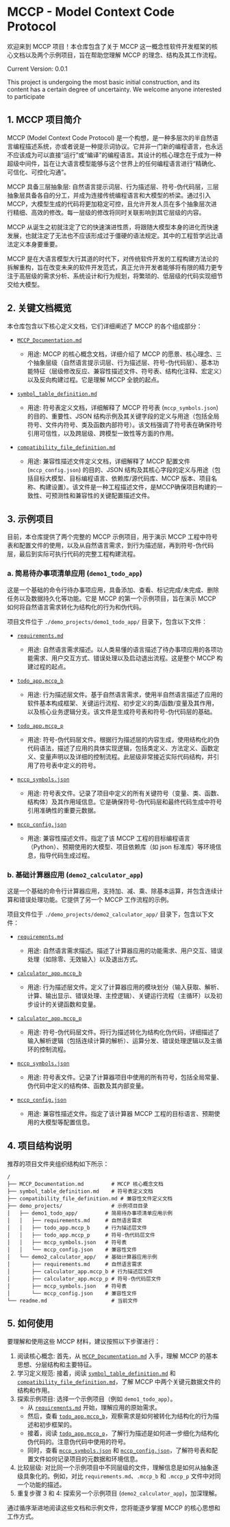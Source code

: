 # MCCP - Model Context Code Protocol

欢迎来到 MCCP 项目！本仓库包含了关于 MCCP 这一概念性软件开发框架的核心文档以及两个示例项目，旨在帮助您理解 MCCP 的理念、结构及其工作流程。

Current Version: 0.0.1 

This project is undergoing the most basic initial construction, and its content has a certain degree of uncertainty. We welcome anyone interested to participate

## 1. MCCP 项目简介

MCCP (Model Context Code Protocol) 是一个构想，是一种多层次的半自然语言编程描述系统，亦或者说是一种提示词协议。它并非一门新的编程语言，也永远不应该成为可以直接“运行”或“编译”的编程语言。其设计的核心理念在于成为一种超级中间件，旨在让大语言模型能够与这个世界上的任何编程语言进行“精确化、可信化、可控化沟通”。

MCCP 具备三层抽象层: 自然语言提示词层、行为描述层、符号-伪代码层，三层抽象层具备各自的分工，并成为连接传统编程语言和大模型的桥梁。通过引入 MCCP，大模型生成的代码将更加稳定可控，且允许开发人员在多个抽象层次进行精细、高效的修改。每一层级的修改将同时关联影响到其它层级的内容。

MCCP 从诞生之初就注定了它的快速演进性质，将跟随大模型本身的进化而快速发展，也就注定了无法也不应该形成过于僵硬的语法规定。其中的工程哲学远比语法定义本身要重要。

MCCP 是在大语言模型大行其道的时代下，对传统软件开发的工程构建方法论的拆解重构，旨在改变未来的软件开发范式，真正允许开发者能够将有限的精力更专注于高层级的需求分析、系统设计和行为规划，将繁琐的、低层级的代码实现细节交给大模型。

## 2. 关键文档概览

本仓库包含以下核心定义文档，它们详细阐述了 MCCP 的各个组成部分：

*   [`MCCP_Documentation.md`](./MCCP_Documentation.md)
    *   用途: MCCP 的核心概念文档，详细介绍了 MCCP 的愿景、核心理念、三个抽象层级（自然语言提示词层、行为描述层、符号-伪代码层）、基本功能特征（层级修改反应、兼容性描述文件、符号表、结构化注释、宏定义）以及反向构建过程。它是理解 MCCP 全貌的起点。

*   [`symbol_table_definition.md`](./symbol_table_definition.md)
    *   用途: 符号表定义文档，详细解释了 MCCP 符号表 (`mccp_symbols.json`) 的目的、重要性、JSON 结构示例及其关键字段的定义与用途（包括全局符号、文件内符号、类及函数内部符号）。该文档强调了符号表在确保符号引用可信性，以及跨层级、跨模型一致性等方面的作用。

*   [`compatibility_file_definition.md`](./compatibility_table_definition.md)
    *   用途: 兼容性描述文件定义文档，详细解释了 MCCP 配置文件 (`mccp_config.json`) 的目的、JSON 结构及其核心字段的定义与用途（包括目标大模型、目标编程语言、依赖库/源代码库、MCCP 版本、项目名称、构建设置）。该文件是一种工程描述文件，是MCCP确保项目构建的一致性、可预测性和兼容性的关键配置描述文件。

## 3. 示例项目

目前，本仓库提供了两个完整的 MCCP 示例项目，用于演示 MCCP 工程中符号表和配置文件的使用，以及从自然语言需求，到行为描述层，再到符号-伪代码层，最后到实际可执行代码的完整工程构建流程。

### a. 简易待办事项清单应用 (`demo1_todo_app`)

这是一个基础的命令行待办事项应用，具备添加、查看、标记完成/未完成、删除任务以及数据持久化等功能。它是 MCCP 的第一个示例项目，旨在演示 MCCP 如何将自然语言需求转化为结构化的行为和伪代码。

项目文件位于 `./demo_projects/demo1_todo_app/` 目录下，包含以下文件：

*   [`requirements.md`](./demo_projects/demo1_todo_app/requirements.md)
    *   用途: 自然语言需求描述。以人类易懂的语言描述了待办事项应用的各项功能需求、用户交互方式、错误处理以及启动退出流程。这是整个 MCCP 构建过程的起点。

*   [`todo_app.mccp_b`](./demo_projects/demo1_todo_app/todo_app.mccp_b)
    *   用途: 行为描述层文件。基于自然语言需求，使用半自然语言描述了应用的软件基本构成框架、关键运行流程、初步定义的类/函数/变量及其作用，以及核心业务逻辑分支。该文件是生成符号表和符号-伪代码层的基础。

*   [`todo_app.mccp_p`](./demo_projects/demo1_todo_app/todo_app.mccp_p)
    *   用途: 符号-伪代码层文件。根据行为描述层的内容生成，使用结构化的伪代码语法，描述了应用的具体实现逻辑，包括类定义、方法定义、函数定义、变量声明以及详细的控制流程。此层级非常接近实际代码结构，并引用了符号表中定义的符号。

*   [`mccp_symbols.json`](./demo_projects/demo1_todo_app/mccp_symbols.json)
    *   用途: 符号表文件。记录了项目中定义的所有关键符号（变量、类、函数、结构体）及其作用域信息。它是确保符号-伪代码层和最终代码生成中符号引用准确性的重要元数据。

*   [`mccp_config.json`](./demo_projects/demo1_todo_app/mccp_config.json)
    *   用途: 兼容性描述文件。指定了该 MCCP 工程的目标编程语言（Python）、预期使用的大模型、项目依赖库（如 json 标准库）等环境信息，指导代码生成过程。

### b. 基础计算器应用 (`demo2_calculator_app`)

这是一个基础的命令行计算器应用，支持加、减、乘、除基本运算，并包含连续计算和错误处理功能。它提供了另一个 MCCP 工作流程的示例。

项目文件位于 `./demo_projects/demo2_calculator_app/` 目录下，包含以下文件：

*   [`requirements.md`](./demo_projects/demo2_calculator_app/requirements.md)
    *   用途: 自然语言需求描述。描述了计算器应用的功能需求、用户交互、错误处理（如除零、无效输入）以及退出方式。

*   [`calculator_app.mccp_b`](./demo_projects/demo2_calculator_app/calculator_app.mccp_b)
    *   用途: 行为描述层文件。定义了计算器应用的模块划分（输入获取、解析、计算、输出显示、错误处理、主控逻辑）、关键运行流程（主循环）以及初步设计的关键函数和变量。

*   [`calculator_app.mccp_p`](./demo_projects/demo2_calculator_app/calculator_app.mccp_p)
    *   用途: 符号-伪代码层文件。将行为描述转化为结构化伪代码，详细描述了输入解析逻辑（包括连续计算的解析）、运算分发、错误处理逻辑以及主循环的控制流程。

*   [`mccp_symbols.json`](./demo_projects/demo2_calculator_app/mccp_symbols.json)
    *   用途: 符号表文件。记录了计算器项目中使用的所有符号，包括全局常量、伪代码中定义的结构体、函数及其内部变量。

*   [`mccp_config.json`](./demo_projects/demo2_calculator_app/mccp_config.json)
    *   用途: 兼容性描述文件。指定了该计算器 MCCP 工程的目标语言、预期使用的大模型等配置信息。

## 4. 项目结构说明

推荐的项目文件夹组织结构如下所示：

```
/
├── MCCP_Documentation.md         # MCCP 核心概念文档
├── symbol_table_definition.md    # 符号表定义文档
├── compatibility_file_definition.md # 兼容性文件定义文档
├── demo_projects/                # 示例项目目录
│   ├── demo1_todo_app/         # 简易待办事项清单应用示例
│   │   ├── requirements.md     # 自然语言需求
│   │   ├── todo_app.mccp_b     # 行为描述层文件
│   │   ├── todo_app.mccp_p     # 符号-伪代码层文件
│   │   ├── mccp_symbols.json   # 符号表
│   │   └── mccp_config.json    # 兼容性文件
│   └── demo2_calculator_app/   # 基础计算器应用示例
│       ├── requirements.md     # 自然语言需求
│       ├── calculator_app.mccp_b # 行为描述层文件
│       ├── calculator_app.mccp_p # 符号-伪代码层文件
│       ├── mccp_symbols.json   # 符号表
│       └── mccp_config.json    # 兼容性文件
└── readme.md                     # 当前文件
```

## 5. 如何使用

要理解和使用这些 MCCP 材料，建议按照以下步骤进行：

1.  阅读核心概念: 首先，从 [`MCCP_Documentation.md`](./MCCP_Documentation.md) 入手，理解 MCCP 的基本思想、分层结构和主要特征。
2.  学习定义规范: 接着，阅读 [`symbol_table_definition.md`](./symbol_table_definition.md) 和 [`compatibility_file_definition.md`](./compatibility_table_definition.md)，了解 MCCP 中两个关键元数据文件的结构和作用。
3.  探索示例项目: 选择一个示例项目（例如 `demo1_todo_app`）。
    *   从 [`requirements.md`](./demo_projects/demo1_todo_app/requirements.md) 开始，理解应用的原始需求。
    *   然后，查看 [`todo_app.mccp_b`](./demo_projects/demo1_todo_app/todo_app.mccp_b)，观察需求是如何被转化为结构化的行为描述和初步框架的。
    *   接着，阅读 [`todo_app.mccp_p`](./demo_projects/demo1_todo_app/todo_app.mccp_p)，了解行为描述是如何进一步细化为结构化伪代码的。注意伪代码中使用的符号。
    *   同时，查看 [`mccp_symbols.json`](./demo_projects/demo1_todo_app/mccp_symbols.json) 和 [`mccp_config.json`](./demo_projects/demo1_todo_app/mccp_config.json)，了解符号表和配置文件如何记录项目的元数据和环境信息。
4.  比较层级: 对比同一个示例项目中不同层级的文件，理解信息是如何从抽象逐级具象化的。例如，对比 `requirements.md`、`.mccp_b` 和 `.mccp_p` 文件中对同一个功能的描述。
5.  重复步骤 3 和 4: 探索另一个示例项目 (`demo2_calculator_app`)，加深理解。

通过循序渐进地阅读这些文档和示例文件，您将能逐步掌握 MCCP 的核心思想和工作方式。
